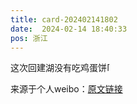 ```yaml
---
title: card-202402141802
date:  2024-02-14 18:40:33
pos: 浙江
---
```

这次回建湖没有吃鸡蛋饼<span class="url-icon"><img alt=[允悲] src="https://h5.sinaimg.cn/m/emoticon/icon/default/d_yunbei-a14a649db8.png" style="width:1em; height:1em;" /></span> 

来源于个人weibo：[原文链接](https://m.weibo.cn/status/O0A6n0aVk?mblogid=O0A6n0aVk)